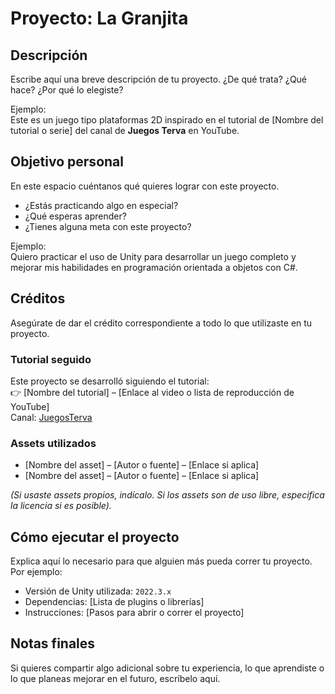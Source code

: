 # Proyecto: La Granjita

## Descripción
Escribe aquí una breve descripción de tu proyecto. ¿De qué trata? ¿Qué hace? ¿Por qué lo elegiste?

Ejemplo:  
Este es un juego tipo plataformas 2D inspirado en el tutorial de [Nombre del tutorial o serie] del canal de **Juegos Terva** en YouTube.

## Objetivo personal
En este espacio cuéntanos qué quieres lograr con este proyecto.  
- ¿Estás practicando algo en especial?  
- ¿Qué esperas aprender?  
- ¿Tienes alguna meta con este proyecto?

Ejemplo:  
Quiero practicar el uso de Unity para desarrollar un juego completo y mejorar mis habilidades en programación orientada a objetos con C#.

## Créditos
Asegúrate de dar el crédito correspondiente a todo lo que utilizaste en tu proyecto.  

### Tutorial seguido
Este proyecto se desarrolló siguiendo el tutorial:  
👉 [Nombre del tutorial] – [Enlace al video o lista de reproducción de YouTube]  
Canal: [JuegosTerva](https://www.youtube.com/@juegosterva)

### Assets utilizados
- [Nombre del asset] – [Autor o fuente] – [Enlace si aplica]
- [Nombre del asset] – [Autor o fuente] – [Enlace si aplica]

*(Si usaste assets propios, indícalo. Si los assets son de uso libre, especifica la licencia si es posible).*

## Cómo ejecutar el proyecto
Explica aquí lo necesario para que alguien más pueda correr tu proyecto.  
Por ejemplo:  
- Versión de Unity utilizada: `2022.3.x`  
- Dependencias: [Lista de plugins o librerías]  
- Instrucciones: [Pasos para abrir o correr el proyecto]

## Notas finales
Si quieres compartir algo adicional sobre tu experiencia, lo que aprendiste o lo que planeas mejorar en el futuro, escríbelo aquí.